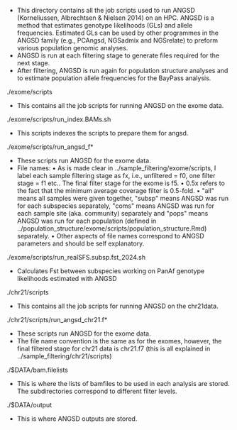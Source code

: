 - This directory contains all the job scripts used to run ANGSD (Korneliussen, Albrechtsen & Nielsen 2014) on an HPC. ANGSD is a 
method that estimates genotype likelihoods (GLs) and allele frequencies. Estimated GLs can be used by other programmes in the ANGSD 
family (e.g., PCAngsd, NGSadmix and NGSrelate) to preform various population genomic analyses.
- ANGSD is run at each filtering stage to generate files required for the next stage.
- After filtering, ANGSD is run again for population structure analyses and to estimate population allele frequencies for the BayPass 
analysis.

./exome/scripts
- This contains all the job scripts for running ANGSD on the exome data.

./exome/scripts/run_index.BAMs.sh
- This scripts indexes the scripts to prepare them for angsd.

./exome/scripts/run_angsd_f*
- These scripts run ANGSD for the exome data.
- File names:
	• As is made clear in ../sample_filtering/exome/scripts, I label each sample filtering stage as fx, i.e., unfiltered = f0, one 
filter stage = f1 etc.. The final filter stage for the exome is f5.
	• 0.5x refers to the fact that the minimum average coverage filter is 0.5-fold.
	• "all" means all samples were given together, "subsp" means ANGSD was run for each subspecies separately, "coms" means ANGSD 
was run for each sample site (aka. community) separately and "pops" means ANGSD was run for each population (defined in 
../population_structure/exome/scripts/population_structure.Rmd) separately.
	• Other aspects of file names correspond to ANGSD parameters and should be self explanatory.

./exome/scripts/run_realSFS.subsp.fst_2024.sh
- Calculates Fst between subspecies working on PanAf genotype likelihoods estimated with ANGSD

./chr21/scripts
- This contains all the job scripts for running ANGSD on the chr21data.

./chr21/scripts/run_angsd_chr21.f*
- These scripts run ANGSD for the exome data.
- The file name convention is the same as for the exomes, however, the final filtered stage for chr21 data is chr21.f7 (this is all 
explained in ../sample_filtering/chr21/scripts)

./$DATA/bam.filelists
- This is where the lists of bamfiles to be used in each analysis are stored. The subdirectories correspond to different filter 
levels.

./$DATA/output
- This is where ANGSD outputs are stored.

